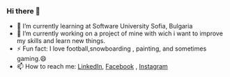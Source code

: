 ### Hi there 👋
- 🌱 I’m currently learning at Software University Sofia, Bulgaria
- 🔭 I’m currently working on a project of mine with wich i want to improve my skills and learn new things. 
- ⚡ Fun fact: I love football,snowboarding , painting, and sometimes gaming.😄
- 📫 How to reach me: [LinkedIn](https://www.linkedin.com/in/martin-kochanov-57b8a9299/), [Facebook](https://www.facebook.com/martin.kochanov) , [Instagram](https://www.instagram.com/martin_kochanov/)

<!--
**MartinKochanov/MartinKochanov** is a ✨ _special_ ✨ repository because its `README.md` (this file) appears on your GitHub profile.

Here are some ideas to get you started:

- 🔭 I’m currently working on ...
- 🌱 I’m currently learning ...
- 👯 I’m looking to collaborate on ...
- 🤔 I’m looking for help with ...
- 💬 Ask me about ...
- 📫 How to reach me: ...
- 😄 Pronouns: ...
- ⚡ Fun fact: ...
-->
